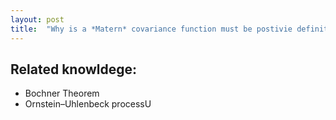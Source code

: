 ```yaml
---
layout: post
title:  "Why is a *Matern* covariance function must be postivie definite?"
---
```


## Related knowldege: 

* Bochner Theorem
* Ornstein–Uhlenbeck processU

